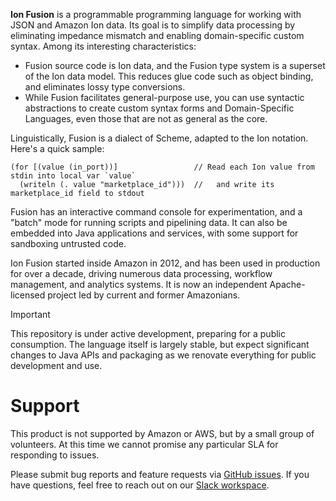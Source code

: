 <!-- Copyright Ion Fusion contributors. All rights reserved. -->
<!-- SPDX-License-Identifier: Apache-2.0 -->

**Ion Fusion** is a programmable programming language for working with JSON and Amazon Ion data.
Its goal is to simplify data processing by eliminating impedance mismatch and enabling
domain-specific custom syntax. Among its interesting characteristics:

* Fusion source code is Ion data, and the Fusion type system is a superset of the Ion data model.
  This reduces glue code such as object binding, and eliminates lossy type conversions.
* While Fusion facilitates general-purpose use, you can use syntactic abstractions to create
custom syntax forms and Domain-Specific Languages, even those that are not as general as the core.

Linguistically, Fusion is a dialect of Scheme, adapted to the Ion notation. Here's a quick sample:

```
(for [(value (in_port))]                 // Read each Ion value from stdin into local var `value`
  (writeln (. value "marketplace_id")))  //   and write its marketplace_id field to stdout
```

Fusion has an interactive command console for experimentation, and a "batch" mode for running
scripts and pipelining data. It can also be embedded into Java applications and services, with
some support for sandboxing untrusted code.

Ion Fusion started inside Amazon in 2012, and has been used in production for over a
decade, driving numerous data processing, workflow management, and analytics systems.
It is now an independent Apache-licensed project led by current and former Amazonians.

> [!IMPORTANT]
> This repository is under active development, preparing for a public consumption. The language
> itself is largely stable, but expect significant changes to Java APIs and packaging as we
> renovate everything for public development and use.


# Support

This product is not supported by Amazon or AWS, but by a small group of volunteers.
At this time we cannot promise any particular SLA for responding to issues.

Please submit bug reports and feature requests via [GitHub issues][issues].
If you have questions, feel free to reach out on our [Slack workspace][slack].

[issues]: https://github.com/ion-fusion/fusion-java/issues
[slack]:  https://join.slack.com/t/ion-fusion/shared_invite/zt-2y0jr8vh2-bZLa66hdyZ3ykHcgOcYkcA
